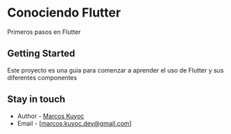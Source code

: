 # Conociendo Flutter

Primeros pasos en Flutter

## Getting Started

Este proyecto es una guia para comenzar a aprender el uso de Flutter y sus diferentes componentes

## Stay in touch
- Author - [Marcos Kuyoc](https://marcoskuyoc.com)
- Email - [marcos.kuyoc.dev@gmail.com]
